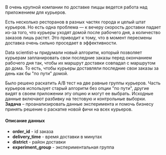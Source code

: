В очень крупной компании по доставке пиццы ведется работа над приложением для курьеров.

Есть несколько ресторанов в разных частях города и целый штат курьеров. Но есть одна проблема — к вечеру скорость доставки падает из-за того, что курьеры уходят домой после рабочего дня, а количество заказов лишь растет. Это приводит к тому, что в момент пересмены доставка очень сильно проседает в эффективности. 

Data scientist-ы придумали новый алгоритм, который позволяет курьерам запланировать свои последние заказы перед окончанием рабочего дня так, чтобы их маршрут доставки совпадал с маршрутом до дома. То есть, чтобы курьеры доставляли последние свои заказы за день как бы "по пути" домой. 

Было решено раскатить A/B тест на две равные группы курьеров. Часть курьеров использует старый алгоритм без опции "по пути", другие видят в своем приложении эту опцию и могут ее выбрать. Исходные данные включают разбивку на тестовую и контрольные выборки.  
<b>Задача</b> – проанализировать данные эксперимента и помочь бизнесу принять решение о раскатке новой фичи на всех курьеров.


#### Описание данных
- <b>order_id</b> - id заказа
- <b>delivery_time</b> - время доставки в минутах
- <b>district</b> - район доставки
- <b>experiment_group</b> - экспериментальная группа

